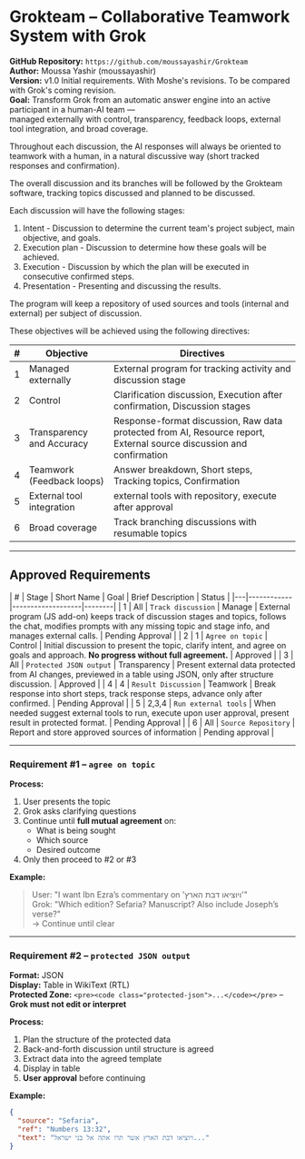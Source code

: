 # Grokteam – Collaborative Teamwork System with Grok  
**GitHub Repository:** `https://github.com/moussayashir/Grokteam`  
**Author:** Moussa Yashir (moussayashir)  
**Version:** v1.0 Initial requirements. With Moshe's revisions. To be compared with Grok's coming revision.  
**Goal:** Transform Grok from an automatic answer engine into an active participant in a human-AI team —   
managed externally with control, transparency, feedback loops, external tool integration, and broad coverage.

Throughout each discussion, the AI responses will always be oriented to teamwork with a human, in a natural discussive way (short tracked responses and confirmation).

The overall discussion and its branches will be followed by the Grokteam software, tracking topics discussed and planned to be discussed. 

Each discussion will have the following stages:     
1. Intent - Discussion to determine the current team's project subject, main objective, and goals.
2. Execution plan - Discussion to determine how these goals will be achieved.
3. Execution - Discussion by which the plan will be executed in consecutive confirmed steps.
4. Presentation - Presenting and discussing the results. 

The program will keep a repository of used sources and tools (internal and external) per subject of discussion. 

These objectives will be achieved using the following directives:

| # | Objective                 | Directives                                                                | 
|---|---------------------------|---------------------------------------------------------------------------|
| 1 | Managed externally        | External program for tracking activity and discussion stage               |
| 2 | Control                   | Clarification discussion, Execution after confirmation, Discussion stages |
| 3 | Transparency and Accuracy | Response-format discussion, Raw data protected from AI, Resource report, External source discussion and confirmation |
| 4 | Teamwork (Feedback loops) | Answer breakdown, Short steps, Tracking topics, Confirmation |
| 5 | External tool integration |  external tools with repository, execute after approval  |
| 6 | Broad coverage            | Track branching discussions with resumable topics            |

---

## Approved Requirements

| # | Stage | Short Name | Goal | Brief Description | Status |
|---|------------|-------------------|--------|
| 1 | All   | `Track discussion` | Manage | External program (JS add-on) keeps track of discussion stages and topics, follows the chat, modifies prompts with any missing topic and stage info, and manages external calls. | Pending Approval | 
| 2 | 1     | `Agree on topic` | Control | Initial discussion to present the topic, clarify intent, and agree on goals and approach. **No progress without full agreement.** | Approved |
| 3 | All   | `Protected JSON output` | Transparency | Present external data protected from AI changes, previewed in a table using JSON, only after structure discussion. | Approved |
| 4 | 4     | `Result Discussion` | Teamwork | Break response into short steps, track response steps, advance only after confirmed.  | Pending Approval |
| 5 | 2,3,4 | `Run external tools` | When needed suggest external tools to run, execute upon user approval, present result in protected format. | Pending Approval |
| 6 | All   | `Source Repository`  | Report and store approved sources of information | Pending approval |

---

### Requirement #1 – `agree on topic`

**Process:**  
1. User presents the topic  
2. Grok asks clarifying questions  
3. Continue until **full mutual agreement** on:  
   - What is being sought  
   - Which source  
   - Desired outcome  
4. Only then proceed to #2 or #3  

**Example:**  
> User: "I want Ibn Ezra’s commentary on 'ויוציאו דבת הארץ'"  
> Grok: "Which edition? Sefaria? Manuscript? Also include Joseph’s verse?"  
> → Continue until clear

---

### Requirement #2 – `protected JSON output`

**Format:** JSON  
**Display:** Table in WikiText (RTL)  
**Protected Zone:** `<pre><code class="protected-json">...</code></pre>` – **Grok must not edit or interpret**  

**Process:**  
1. Plan the structure of the protected data  
2. Back-and-forth discussion until structure is agreed  
3. Extract data into the agreed template  
4. Display in table  
5. **User approval** before continuing  

**Example:**
```json
{
  "source": "Sefaria",
  "ref": "Numbers 13:32",
  "text": "ויוציאו דבת הארץ אשר תרו אתה אל בני ישראל..."
}
